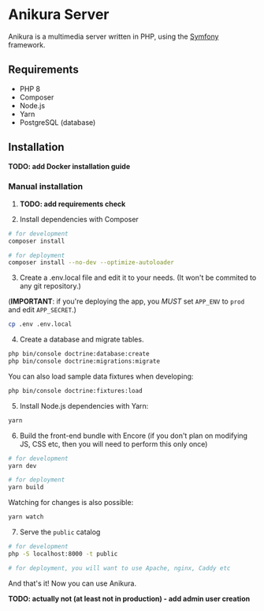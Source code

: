 # Anikura Server

Anikura is a multimedia server written in PHP, using the [Symfony](https://symfony.com/) framework.

## Requirements

- PHP 8
- Composer
- Node.js
- Yarn
- PostgreSQL (database)

## Installation

**TODO: add Docker installation guide**

### Manual installation

1. **TODO: add requirements check**

2. Install dependencies with Composer

```bash
# for development
composer install

# for deployment
composer install --no-dev --optimize-autoloader
```

3. Create a .env.local file and edit it to your needs.
(It won't be commited to any git repository.)

(**IMPORTANT**: if you're deploying the app,
you *MUST* set `APP_ENV` to `prod` and edit `APP_SECRET`.)

```bash
cp .env .env.local
```

4. Create a database and migrate tables.

```bash
php bin/console doctrine:database:create
php bin/console doctrine:migrations:migrate
```

You can also load sample data fixtures when developing:

```bash
php bin/console doctrine:fixtures:load
```

5. Install Node.js dependencies with Yarn:

```bash
yarn
```

6. Build the front-end bundle with Encore
(if you don't plan on modifying JS, CSS etc,
then you will need to perform this only once) 

```bash
# for development
yarn dev

# for deployment
yarn build
```

Watching for changes is also possible:

```bash
yarn watch
```

7. Serve the `public` catalog

```bash
# for development
php -S localhost:8000 -t public

# for deployment, you will want to use Apache, nginx, Caddy etc
```

And that's it! Now you can use Anikura.

**TODO: actually not (at least not in production) - add admin user creation**
